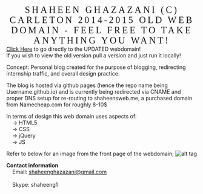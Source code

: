 <h1 style="font-family:  'Hoefler Text', Georgia, 'Times New Roman', serif;
	font-weight: normal;
        font-size: 1.75em;
	letter-spacing: .2em;
	line-height: 1.1em;
	margin:0px;
	text-align: center;
	text-transform: uppercase;">Shaheen Ghazazani (C) Carleton 2014-2015 Old Web Domain - feel free to take anything you want!</h1>
<a href="http://shaheensweb.me">Click Here</a> to go directly to the UPDATED webdomain!  <br />
If you wish to view the old version pull a version and just run it locally! 

Concept: Personal blog created for the purpose of blogging, redirecting internship traffic, and overall design practice. <br />

The blog is hosted via github pages (hence the repo name being Username.github.io) and is currently being redirected
via CNAME and proper DNS setup for re-routing to shaheensweb.me, a purchased domain from Namecheap.com for roughly 8-10$ <br />

In terms of design this web domain uses aspects of: <br />
&nbsp;&nbsp;&nbsp;&nbsp;-> HTML5<br />
&nbsp;&nbsp;&nbsp;&nbsp;-> CSS<br />
&nbsp;&nbsp;&nbsp;&nbsp;-> jQuery <br />
&nbsp;&nbsp;&nbsp;&nbsp;-> JS <br />


Refer to below for an image from the front page of the webdomain;
![alt tag](http://i.imgur.com/SpKUBX8.jpg)

<b>Contact information</b> <br />
&nbsp;&nbsp;&nbsp;&nbsp;Email: shaheenghazazani@gmail.com  <br />     
&nbsp;&nbsp;&nbsp;&nbsp;Skype: shaheeng1 


  
  
